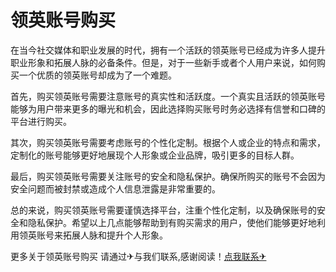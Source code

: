 # 领英账号购买

在当今社交媒体和职业发展的时代，拥有一个活跃的领英账号已经成为许多人提升职业形象和拓展人脉的必备条件。但是，对于一些新手或者个人用户来说，如何购买一个优质的领英账号却成为了一个难题。

首先，购买领英账号需要注意账号的真实性和活跃度。一个真实且活跃的领英账号能够为用户带来更多的曝光和机会，因此选择购买账号时务必选择有信誉和口碑的平台进行购买。

其次，购买领英账号需要考虑账号的个性化定制。根据个人或企业的特点和需求，定制化的账号能够更好地展现个人形象或企业品牌，吸引更多的目标人群。

最后，购买领英账号需要关注账号的安全和隐私保护。确保所购买的账号不会因为安全问题而被封禁或造成个人信息泄露是非常重要的。

总的来说，购买领英账号需要谨慎选择平台，注重个性化定制，以及确保账号的安全和隐私保护。希望以上几点能够帮助到有购买需求的用户，使他们能够更好地利用领英账号来拓展人脉和提升个人形象。

更多关于领英账号购买 请通过✈与我们联系,感谢阅读！[点我联系✈](https://wiki.G208.com)